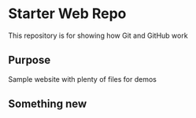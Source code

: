 # Starter Web Repo

This repository is for showing how Git and GitHub work

## Purpose

Sample website with plenty of files for demos

## Something new